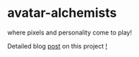 # avatar-alchemists
where pixels and personality come to play!

Detailed blog [post](https://saumitra.hashnode.dev/avatar-alchemists) on this project
[!](./assets/bg.png)